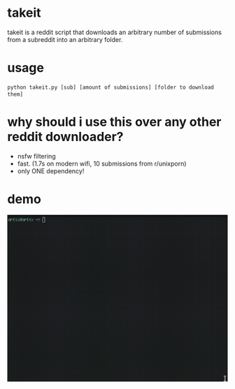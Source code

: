 # takeit
takeit is a reddit script that downloads an arbitrary number of submissions from a subreddit into an arbitrary folder.

# usage
```
python takeit.py [sub] [amount of submissions] [folder to download them]
```

# why should i use this over any other reddit downloader?

- nsfw filtering
- fast. (1.7s on modern wifi, 10 submissions from r/unixporn)
- only ONE dependency!

# demo
![demo](./demo.gif)
